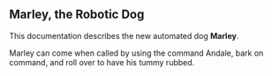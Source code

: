 ## Marley, the Robotic Dog

This documentation describes the new automated dog **Marley**.

Marley can come when called by using the command Andale, bark on command, and roll over to have his tummy rubbed.
